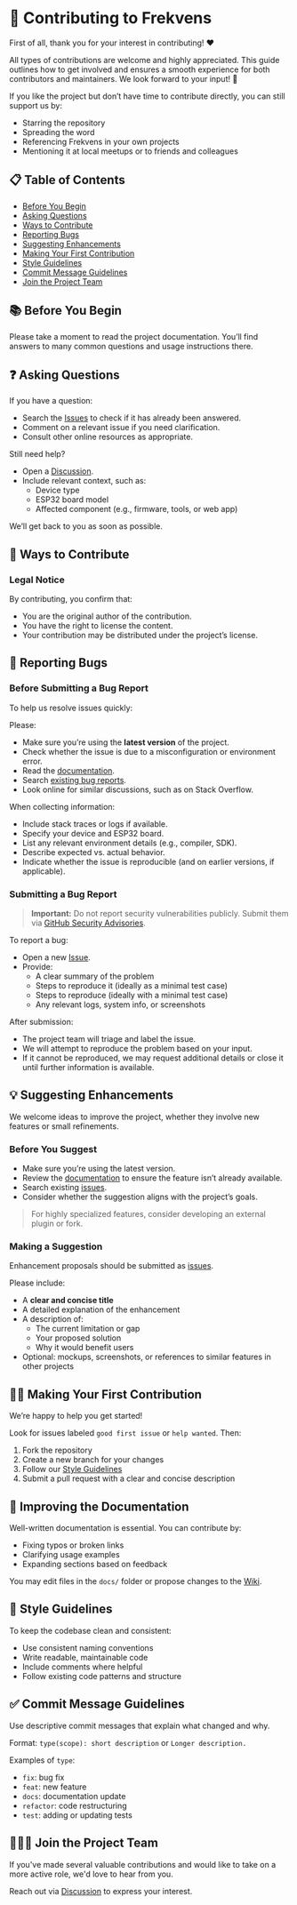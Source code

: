 # 🤝 Contributing to Frekvens

First of all, thank you for your interest in contributing! ❤️

All types of contributions are welcome and highly appreciated. This guide outlines how to get involved and ensures a smooth experience for both contributors and maintainers. We look forward to your input! 🎉

If you like the project but don’t have time to contribute directly, you can still support us by:

- Starring the repository
- Spreading the word
- Referencing Frekvens in your own projects
- Mentioning it at local meetups or to friends and colleagues

## 📋 Table of Contents

- [Before You Begin](#-before-you-begin)
- [Asking Questions](#-asking-questions)
- [Ways to Contribute](#-ways-to-contribute)
- [Reporting Bugs](#-reporting-bugs)
- [Suggesting Enhancements](#-suggesting-enhancements)
- [Making Your First Contribution](#-making-your-first-contribution)
- [Style Guidelines](#-style-guidelines)
- [Commit Message Guidelines](#-commit-message-guidelines)
- [Join the Project Team](#-join-the-project-team)

## 📚 Before You Begin

Please take a moment to read the project documentation. You’ll find answers to many common questions and usage instructions there.

## ❓ Asking Questions

If you have a question:

- Search the [Issues](https://github.com/VIPnytt/Frekvens/issues) to check if it has already been answered.
- Comment on a relevant issue if you need clarification.
- Consult other online resources as appropriate.

Still need help?

- Open a [Discussion](https://github.com/VIPnytt/Frekvens/discussions).
- Include relevant context, such as:
  - Device type
  - ESP32 board model
  - Affected component (e.g., firmware, tools, or web app)

We’ll get back to you as soon as possible.

## 🤝 Ways to Contribute

### Legal Notice

By contributing, you confirm that:

- You are the original author of the contribution.
- You have the right to license the content.
- Your contribution may be distributed under the project’s license.

## 🐛 Reporting Bugs

### Before Submitting a Bug Report

To help us resolve issues quickly:

Please:

- Make sure you’re using the **latest version** of the project.
- Check whether the issue is due to a misconfiguration or environment error.
- Read the [documentation](https://github.com/VIPnytt/Frekvens/wiki).
- Search [existing bug reports](https://github.com/VIPnytt/Frekvens/issues?q=label%3Abug).
- Look online for similar discussions, such as on Stack Overflow.

When collecting information:

- Include stack traces or logs if available.
- Specify your device and ESP32 board.
- List any relevant environment details (e.g., compiler, SDK).
- Describe expected vs. actual behavior.
- Indicate whether the issue is reproducible (and on earlier versions, if applicable).

### Submitting a Bug Report

> **Important:** Do not report security vulnerabilities publicly. Submit them via [GitHub Security Advisories](https://github.com/VIPnytt/Frekvens/security).

To report a bug:

- Open a new [Issue](https://github.com/VIPnytt/Frekvens/issues/new).
- Provide:
  - A clear summary of the problem
  - Steps to reproduce it (ideally as a minimal test case)
  - Steps to reproduce (ideally with a minimal test case)
  - Any relevant logs, system info, or screenshots

After submission:

- The project team will triage and label the issue.
- We will attempt to reproduce the problem based on your input.
- If it cannot be reproduced, we may request additional details or close it until further information is available.

## 💡 Suggesting Enhancements

We welcome ideas to improve the project, whether they involve new features or small refinements.

### Before You Suggest

- Make sure you’re using the latest version.
- Review the [documentation](https://github.com/VIPnytt/Frekvens/wiki) to ensure the feature isn’t already available.
- Search existing [issues](https://github.com/VIPnytt/Frekvens/issues).
- Consider whether the suggestion aligns with the project’s goals.

> For highly specialized features, consider developing an external plugin or fork.

### Making a Suggestion

Enhancement proposals should be submitted as [issues](https://github.com/VIPnytt/Frekvens/issues).

Please include:

- A **clear and concise title**
- A detailed explanation of the enhancement
- A description of:
  - The current limitation or gap
  - Your proposed solution
  - Why it would benefit users
- Optional: mockups, screenshots, or references to similar features in other projects

## 🧑‍💻 Making Your First Contribution

We’re happy to help you get started!

Look for issues labeled `good first issue` or `help wanted`. Then:

1. Fork the repository
2. Create a new branch for your changes
3. Follow our [Style Guidelines](#style-guidelines)
4. Submit a pull request with a clear and concise description

## 📖 Improving the Documentation

Well-written documentation is essential. You can contribute by:

- Fixing typos or broken links
- Clarifying usage examples
- Expanding sections based on feedback

You may edit files in the `docs/` folder or propose changes to the [Wiki](https://github.com/VIPnytt/Frekvens/wiki).

## 🧭 Style Guidelines

To keep the codebase clean and consistent:

- Use consistent naming conventions
- Write readable, maintainable code
- Include comments where helpful
- Follow existing code patterns and structure

## ✅ Commit Message Guidelines

Use descriptive commit messages that explain what changed and why.

Format: `type(scope): short description` or `Longer description.`

Examples of `type`:

- `fix`: bug fix
- `feat`: new feature
- `docs`: documentation update
- `refactor`: code restructuring
- `test`: adding or updating tests

## 🧑‍🤝‍🧑 Join the Project Team

If you've made several valuable contributions and would like to take on a more active role, we'd love to hear from you.

Reach out via [Discussion](https://github.com/VIPnytt/Frekvens/discussions) to express your interest.
